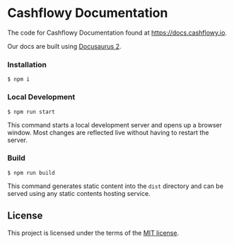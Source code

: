 # Cashflowy Documentation 

The code for Cashflowy Documentation found at https://docs.cashflowy.io.

Our docs are built using [Docusaurus 2](https://docusaurus.io/).

### Installation

```
$ npm i
```

### Local Development

```
$ npm run start
```

This command starts a local development server and opens up a browser window.
Most changes are reflected live without having to restart the server.

### Build

```
$ npm run build
```

This command generates static content into the `dist` directory and can be
served using any static contents hosting service.


## License

This project is licensed under the terms of the [MIT license](/LICENSE.md).
